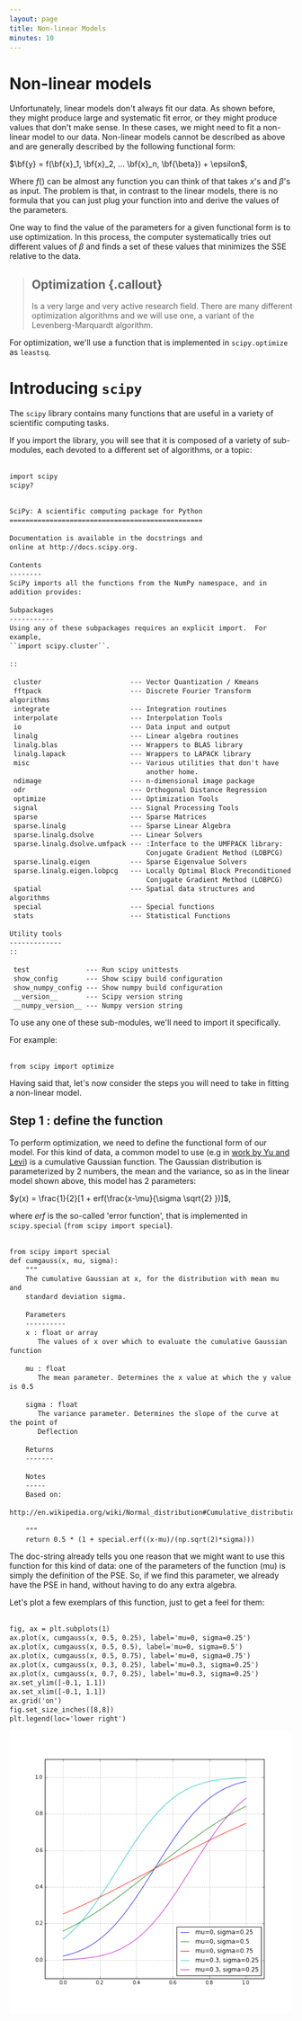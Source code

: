 ```yaml
---
layout: page
title: Non-linear Models
minutes: 10
---
```


# Non-linear models

Unfortunately, linear models don't always fit our data. As shown before, they might produce large and systematic fit error, or they might produce values that don't make sense. In these cases, we might need to fit a non-linear model to our data. Non-linear models cannot be described as above and are generally described by the following functional form:

$\bf{y} = f(\bf{x}_1, \bf{x}_2, ... \bf{x}_n, \bf{\beta}) + \epsilon$,

Where $f()$ can be almost any function you can think of that takes $x$'s and
$\beta$'s as input. The problem is that, in contrast to the linear models, there
is no formula that you can just plug your function into and derive the values of
the parameters.

One way to find the value of the parameters for a given functional form is to
use optimization. In this process, the computer systematically tries out
different values of $\beta$ and finds a set of these values that minimizes the
SSE relative to the data.


> ## Optimization {.callout}
>
> Is a very large and very active research field. There are many different
> optimization algorithms and we will use one, a variant of the
> Levenberg-Marquardt algorithm.

For optimization, we'll use a function that is implemented in `scipy.optimize`
as `leastsq`.

# Introducing `scipy`

The `scipy` library contains many functions that are useful in a variety of
scientific computing tasks.

If you import the library, you will see that it is composed of a variety of
sub-modules, each devoted to a different set of algorithms, or a topic:


~~~ {.python}

import scipy
scipy?

~~~

~~~ {.output}

SciPy: A scientific computing package for Python
================================================

Documentation is available in the docstrings and
online at http://docs.scipy.org.

Contents
--------
SciPy imports all the functions from the NumPy namespace, and in
addition provides:

Subpackages
-----------
Using any of these subpackages requires an explicit import.  For example,
``import scipy.cluster``.

::

 cluster                      --- Vector Quantization / Kmeans
 fftpack                      --- Discrete Fourier Transform algorithms
 integrate                    --- Integration routines
 interpolate                  --- Interpolation Tools
 io                           --- Data input and output
 linalg                       --- Linear algebra routines
 linalg.blas                  --- Wrappers to BLAS library
 linalg.lapack                --- Wrappers to LAPACK library
 misc                         --- Various utilities that don't have
                                  another home.
 ndimage                      --- n-dimensional image package
 odr                          --- Orthogonal Distance Regression
 optimize                     --- Optimization Tools
 signal                       --- Signal Processing Tools
 sparse                       --- Sparse Matrices
 sparse.linalg                --- Sparse Linear Algebra
 sparse.linalg.dsolve         --- Linear Solvers
 sparse.linalg.dsolve.umfpack --- :Interface to the UMFPACK library:
                                  Conjugate Gradient Method (LOBPCG)
 sparse.linalg.eigen          --- Sparse Eigenvalue Solvers
 sparse.linalg.eigen.lobpcg   --- Locally Optimal Block Preconditioned
                                  Conjugate Gradient Method (LOBPCG)
 spatial                      --- Spatial data structures and algorithms
 special                      --- Special functions
 stats                        --- Statistical Functions

Utility tools
-------------
::

 test              --- Run scipy unittests
 show_config       --- Show scipy build configuration
 show_numpy_config --- Show numpy build configuration
 __version__       --- Scipy version string
 __numpy_version__ --- Numpy version string

~~~

To use any one of these sub-modules, we'll need to import it specifically.

For example:

~~~ {.python}

from scipy import optimize

~~~

Having said that, let's now consider the steps you will need to take in
fitting a non-linear model.

## Step 1 : define the function

To perform optimization, we need to define the functional form of our model. For
this kind of data, a common model to use (e.g in [work by Yu and
Levi](http://ww.journalofvision.org/content/2/3/4.full)) is a cumulative
Gaussian function. The Gaussian distribution is parameterized by 2 numbers, the
mean and the variance, so as in the linear model shown above, this model has 2
parameters:

$y(x) = \frac{1}{2}[1 + erf(\frac{x-\mu}{\sigma \sqrt{2} })]$,

where $erf$ is the so-called 'error function', that is implemented in
`scipy.special` (`from scipy import special`).


~~~ {.python}

from scipy import special
def cumgauss(x, mu, sigma):
    """
    The cumulative Gaussian at x, for the distribution with mean mu and
    standard deviation sigma.

    Parameters
    ----------
    x : float or array
       The values of x over which to evaluate the cumulative Gaussian function

    mu : float
       The mean parameter. Determines the x value at which the y value is 0.5

    sigma : float
       The variance parameter. Determines the slope of the curve at the point of
       Deflection

    Returns
    -------

    Notes
    -----
    Based on:
    http://en.wikipedia.org/wiki/Normal_distribution#Cumulative_distribution_function

    """
    return 0.5 * (1 + special.erf((x-mu)/(np.sqrt(2)*sigma)))
~~~

The doc-string already tells you one reason that we might want to use this
function for this kind of data: one of the parameters of the function (mu) is
simply the definition of the PSE. So, if we find this parameter, we already have
the PSE in hand, without having to do any extra algebra.

Let's plot a few exemplars of this function, just to get a feel for them:


~~~ {.python}

fig, ax = plt.subplots(1)
ax.plot(x, cumgauss(x, 0.5, 0.25), label='mu=0, sigma=0.25')
ax.plot(x, cumgauss(x, 0.5, 0.5), label='mu=0, sigma=0.5')
ax.plot(x, cumgauss(x, 0.5, 0.75), label='mu=0, sigma=0.75')
ax.plot(x, cumgauss(x, 0.3, 0.25), label='mu=0.3, sigma=0.25')
ax.plot(x, cumgauss(x, 0.7, 0.25), label='mu=0.3, sigma=0.25')
ax.set_ylim([-0.1, 1.1])
ax.set_xlim([-0.1, 1.1])
ax.grid('on')
fig.set_size_inches([8,8])
plt.legend(loc='lower right')

~~~

![Cumulative Gaussian functions](img/figure6.png)
